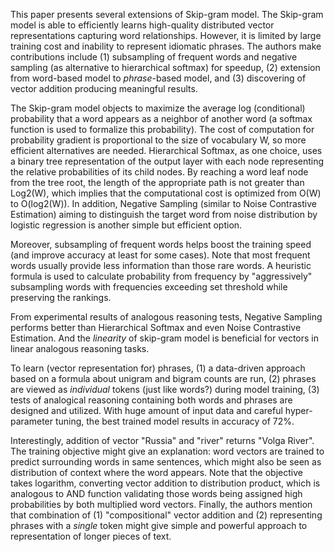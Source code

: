 This paper presents several extensions of Skip-gram model. The Skip-gram model is able to efficiently learns high-quality distributed vector representations capturing word relationships. However, it is limited by large training cost and inability to represent idiomatic phrases. The authors make contributions include (1) subsampling of frequent words and negative sampling (as alternative to hierarchical softmax) for speedup, (2) extension from word-based model to _phrase_-based model, and (3) discovering of vector addition producing meaningful results.

The Skip-gram model objects to maximize the average log (conditional) probability that a word appears as a neighbor of another word (a softmax function is used to formalize this probability). The cost of computation for probability gradient is proportional to the size of vocabulary W, so more efficient alternatives are needed. Hierarchical Softmax, as one choice,  uses a binary tree representation of the output layer with each node representing the relative probabilities of its child nodes.  By reaching a word leaf node from the tree root, the length of the appropriate path is not greater than Log2(W), which implies that the computational cost is optimized from O(W) to O(log2(W)). In addition, Negative Sampling (similar to Noise Contrastive Estimation) aiming to distinguish the target word from noise distribution by logistic regression is another simple but efficient option.

Moreover, subsampling of frequent words helps boost the training speed (and improve accuracy at least for some cases). Note that most frequent words usually provide less information than those rare words. A heuristic formula is used to calculate probability from frequency by &quot;aggressively&quot; subsampling words with frequencies exceeding set threshold while preserving the rankings.

From experimental results of analogous reasoning tests, Negative Sampling performs better than Hierarchical Softmax and even Noise Contrastive Estimation. And the _linearity_ of skip-gram model is beneficial for vectors in linear analogous reasoning tasks.

To learn (vector representation for) phrases, (1) a data-driven approach based on a formula about unigram and bigram counts are run, (2) phrases are viewed as _individual_ tokens (just like words?) during model training, (3) tests of analogical reasoning containing both words and phrases are designed and utilized. With huge amount of input data and careful hyper-parameter tuning, the best trained model results in accuracy of 72%.

Interestingly, addition of vector &quot;Russia&quot; and &quot;river&quot; returns &quot;Volga River&quot;. The training objective might give an explanation: word vectors are trained to predict surrounding words in same sentences, which might also be seen as distribution of context where the word appears. Note that the objective takes logarithm, converting vector addition to distribution product, which is analogous to AND function validating those words being assigned high probabilities by both multiplied word vectors. Finally, the authors mention that combination of (1) &quot;compositional&quot; vector addition and (2) representing phrases with a _single_ token might give simple and powerful approach to representation of longer pieces of text.